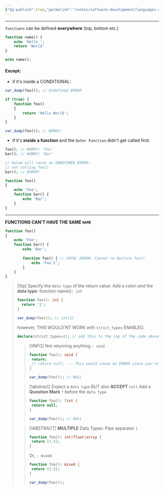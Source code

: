 ```yaml
---
{"dg-publish":true,"permalink":"/notes/software-development/languages-and-frameworks/web-development/backend/php/01-procedural/06-functions/01-functions/","tags":["programming","php","webdevelopment","backend"],"created":"2025-07-13T15:24:51.374+08:00"}
---
```



--- 
`functions` can be defined __everywhere__ (top, bottom etc.)
```php
function name() {
	echo 'Hello ';
	return 'World'
}

echo name();
```

#### Except:
- if it's inside a CONDITIONAL:
```php
var_dump(foo()); // Undefined ERROR

if (true) {
	function foo()
	{
		return 'Hello World';
	}
}

var_dump(foo()); // WORKS!
```

- if it's __inside a function__ and the `Outer Function` didn't get called first.
```php
foo(); // WORKS! 'Foo'
bar(); // WORKS! 'Bar'

// below will cause an UNDEFINED ERROR:
// not calling foo()
bar(); // ERROR!

function foo()
{
	echo 'Foo';
	function bar() {
		echo 'Bar';
	}
}
```

---
__FUNCTIONS CAN'T HAVE THE SAME `NAME`__
```php
function foo()
{
	echo 'Foo';
	function bar() {
		echo 'Bar';
		
		function foo() { // FATAL ERROR: Cannot re-declare foo()
			echo 'Foo 2';
		}
	}
}
```

> [!tip] Specify the `data type` of the return value:
> Add a _colon_ and the __data type__:
> function name()`: int`
> 
> ```php
> function foo(): int {
> 	return '1';
> }
> 
> var_dump(foo()); // int(1)
> ```
> however, THIS WOULD'NT WORK with `strict_types` ENABLED.
> ```php
> declare(strict_types=1); // add this to the top of the code above and it will cause an ERROR
> ```
> 
>> [!INFO] Not returning anything
>> `: void`
>> ```php
>> function foo(): void {
>> 	return;
>> 	// return null; --- This would cause an ERROR since you're actually RETURNING SOMETHING (null) which is not void 
>> }
>> 
>> var_dump(foo()); // NULL
>> ```
>
>
>> [!abstract] Expect a `data type` BUT also __ACCEPT__ `null`
>> Add a __Question Mark__ `?` before the `data type`
>> ```php
>> function foo(): ?int {
>> 	return null;
>> }
>> 
>> var_dump(foo()); // NULL
>> ```
>
>
>> [!ABSTRACT] __MULTIPLE__ Data Types:
>> Pipe separator `|`
>> ```php
>> function foo(): int|float|array {
>> 	return [1.5];
>> }
>> ```
>> Or, `: mixed`
>> ```php
>> function foo(): mixed {
>> 	return [1.5];
>> }
>> 
>> var_dump(foo());
>> ```





